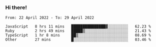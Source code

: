### Hi there!

<!--START_SECTION:waka-->

```text
From: 22 April 2022 - To: 29 April 2022

JavaScript   8 hrs 11 mins   ███████████████▓░░░░░░░░░   62.23 %
Ruby         2 hrs 49 mins   █████▒░░░░░░░░░░░░░░░░░░░   21.43 %
TypeScript   1 hr 8 mins     ██▒░░░░░░░░░░░░░░░░░░░░░░   08.69 %
Other        27 mins         █░░░░░░░░░░░░░░░░░░░░░░░░   03.46 %
```

<!--END_SECTION:waka-->
